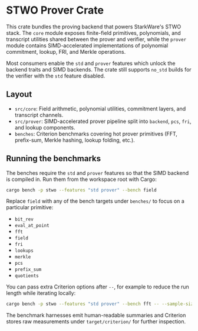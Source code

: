 # STWO Prover Crate

This crate bundles the proving backend that powers StarkWare's STWO stack. The
`core` module exposes finite-field primitives, polynomials, and transcript
utilities shared between the prover and verifier, while the `prover` module
contains SIMD-accelerated implementations of polynomial commitment, lookup, FRI,
and Merkle operations.

Most consumers enable the `std` and `prover` features which unlock the backend
traits and SIMD backends. The crate still supports `no_std` builds for the
verifier with the `std` feature disabled.

## Layout

- `src/core`: Field arithmetic, polynomial utilities, commitment layers, and
  transcript channels.
- `src/prover`: SIMD-accelerated prover pipeline split into `backend`, `pcs`,
  `fri`, and lookup components.
- `benches`: Criterion benchmarks covering hot prover primitives (FFT,
  prefix-sum, Merkle hashing, lookup folding, etc.).

## Running the benchmarks

The benches require the `std` and `prover` features so that the SIMD backend is
compiled in. Run them from the workspace root with Cargo:

```bash
cargo bench -p stwo --features "std prover" --bench field
```

Replace `field` with any of the bench targets under `benches/` to focus on a
particular primitive:

- `bit_rev`
- `eval_at_point`
- `fft`
- `field`
- `fri`
- `lookups`
- `merkle`
- `pcs`
- `prefix_sum`
- `quotients`

You can pass extra Criterion options after `--`, for example to reduce the run
length while iterating locally:

```bash
cargo bench -p stwo --features "std prover" --bench fft -- --sample-size 20
```

The benchmark harnesses emit human-readable summaries and Criterion stores raw
measurements under `target/criterion/` for further inspection.
